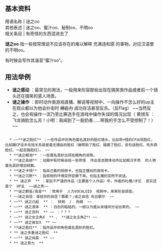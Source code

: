 **基本资料**  
---  
用语名称  |  谜之oo   
其他表述  |  迷之oo、蜜汁oo、秘制oo、不明oo   
相关条目  |  有奇怪的东西混进去了   
  
**谜之oo** 指一些按常理说不应该存在的难以解释  充满违和感  的事物。对应汉语里的不明oo。

有时候会写作其谐音“蜜汁oo”。

##  用法举例

  * **谜之感动** ：最常见的用法，一般用来形容那些出现在搞笑类作品或者前一个镜头还在搞笑的感人场景。 
  * **谜之操作** ：即时动作类游戏直播、解说等视频中，一向操作不怎么好的up主在观众都以为他会扑街时 ~~爆底力~~ 成功存活甚至反杀。（反Flag） ~~当然反之，也会有操作一流乃至比赛选手在游戏中操作失误的情况出现（ 黄旭东  ：飞龙骑脸怎么苏！小明：我闻到了一股奶香……啊我的手怎么不受控制了！） ~~
~~~~

  * ~~**谜之脸红** ：一些作品中的角色莫名其妙的脸红镜头，比如奇♂怪的CP出现脸红，比如跟CP没半毛钱关系就是毫无理由的脸红（被帮助了脸红、碰面了脸红、说句话脸红、吃东西脸红、一起走路脸红）。 ~~
  * **谜之眼泪** ：一些莫名其妙出现在眼角的泪珠。 
  * **谜之高帧** ：动画中有时候会给一些奇怪  作出变态肢体动作比如痴汉手势  的人物莫名其妙增加帧数。 
  * **谜之卡顿** ：指自己看的视频卡，也指主播玩的游戏卡。 
  * **谜之沉默** ：指视频的环境突然安静下来。也指主播的突然不说话。 
  * ** 谜之声  ** ：某些不严谨的作品（主要是个人作品）中，作者的吐槽/评论  其实还是个  UP主  ~~谜之秃~~
  * **谜之颤音/高音** ：常用于  人力VOCALOID  视频中，用来形容调音。 
  * ~~谜之自信：谁给你的自信？飘柔？;谜之自信 布吕歇尔  ~~
  * ~~** 谜之凸起  ** ：  扶她  /  伪娘  ~~
  * ~~** 谜之液体  ** ：白白的粘粘的，一般认为是从夹缝间分泌出来的。 ~~
  * ~~** 谜之百科  ** ~~ ：？？？ 
  * ~~** 谜之女主角X  ** 、 **谜之女主角Z** ~~
  * ~~** 谜之彼女X  ** ~~
  * **谜之脸红** ：指作品中的角色莫名其妙的脸红。 
  * ** 谜之多重谜之脸红  **
  * ~~** 谜之炖菜  ** ~~
  * ** 谜之势力  **